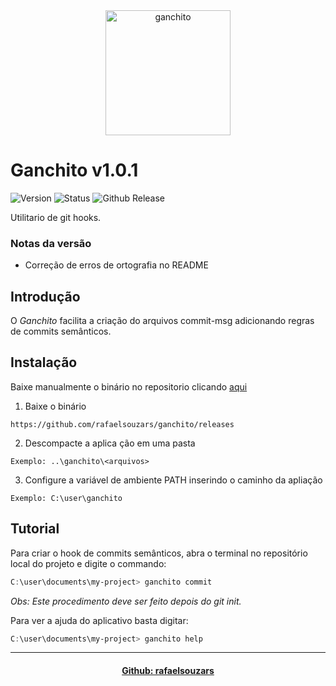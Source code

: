 <div align="center"><img width="200" height="200" alt="ganchito" src="https://github.com/user-attachments/assets/6eac7a2f-5378-48c5-a852-e9ac4bdcae31" /></div>

# Ganchito v1.0.1

![Version](https://img.shields.io/badge/version-1.0.0-green) ![Status](https://img.shields.io/badge/status-development-yellow) ![Github Release](https://img.shields.io/github/v/release/rafaelsouzars/ganchito)

Utilitario de git hooks.

### Notas da versão
- Correção de erros de ortografia no README 

## Introdução
O _Ganchito_ facilita a criação do arquivos commit-msg adicionando regras de commits semânticos.

## Instalação
Baixe manualmente o binário no repositorio clicando [aqui](https://github.com/rafaelsouzars/ganchito/releases)
1. Baixe o binário
```
https://github.com/rafaelsouzars/ganchito/releases
```
2. Descompacte a aplica ção em uma pasta
```
Exemplo: ..\ganchito\<arquivos>
```
3. Configure a variável de ambiente PATH inserindo o caminho da apliação
```
Exemplo: C:\user\ganchito
```

## Tutorial
Para criar o hook de commits semânticos, abra o terminal no repositório local do projeto e digite o commando:
```powershell
C:\user\documents\my-project> ganchito commit
```
_Obs: Este procedimento deve ser feito depois do git init._

Para ver a ajuda do aplicativo basta digitar:
```powershell
C:\user\documents\my-project> ganchito help
```
----------------------------------
<div align="center">

#### [Github: rafaelsouzars](https://rafaelsouzars.github.io)

</div>
